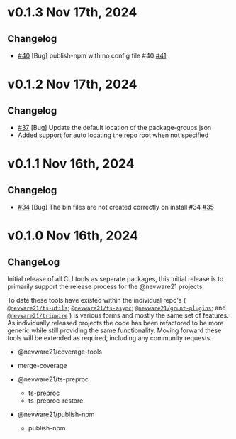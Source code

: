 # v0.1.3 Nov 17th, 2024

## Changelog

- [#40](https://github.com/nevware21/ts-build-tools/issues/40) [Bug] publish-npm with no config file #40 [#41](https://github.com/nevware21/ts-build-tools/pull/41)

# v0.1.2 Nov 17th, 2024

## Changelog

- [#37](https://github.com/nevware21/ts-build-tools/issues/37) [Bug] Update the default location of the package-groups.json
- Added support for auto locating the repo root when not specified

# v0.1.1 Nov 16th, 2024

## Changelog

- [#34](https://github.com/nevware21/ts-build-tools/issues/34) [Bug] The bin files are not created correctly on install #34 [#35](https://github.com/nevware21/ts-build-tools/pull/35)


# v0.1.0 Nov 16th, 2024

## ChangeLog

Initial release of all CLI tools as separate packages, this initial release is to primarily support the release process for the @nevware21 projects.

To date these tools have existed within the individual repo's ( [`@nevware21/ts-utils`](https://github.com/nevware21/ts-utils); [`@nevware21/ts-async`](https://github.com/nevware21/ts-utils); [`@nevware21/grunt-plugins`](https://github.com/nevware21/grunt-plugins); and [`@nevware21/tripwire`](https://github.com/nevware21/tripwire) ) is various forms and mostly the same set of features. As individually released projects the code has been refactored to be more generic while still providing the same functionality. Moving forward these tools will be extended as required, including any community requests.

-  @nevware21/coverage-tools
  - merge-coverage

- @nevware21/ts-preproc
  - ts-preproc
  - ts-preproc-restore

- @nevware21/publish-npm
  - publish-npm